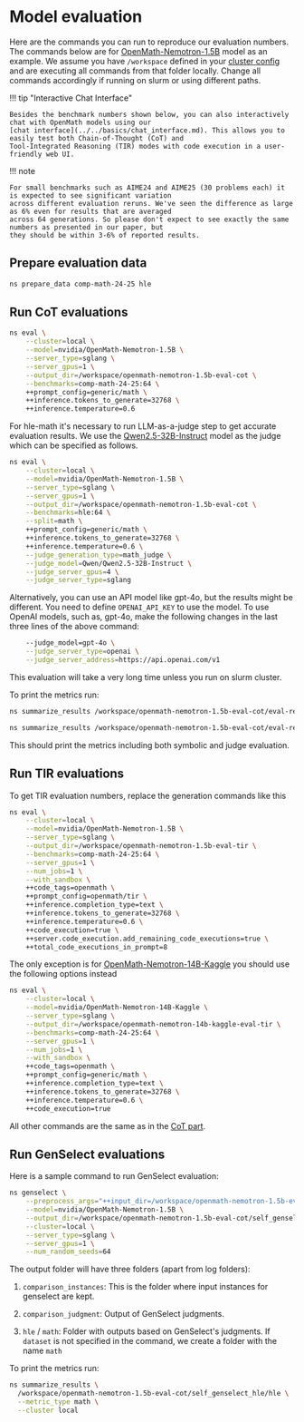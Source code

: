 # Model evaluation

Here are the commands you can run to reproduce our evaluation numbers.
The commands below are for [OpenMath-Nemotron-1.5B](https://huggingface.co/nvidia/OpenMath-Nemotron-1.5B) model as an example.
We assume you have `/workspace` defined in your [cluster config](../../basics/cluster-configs.md) and are
executing all commands from that folder locally. Change all commands accordingly
if running on slurm or using different paths.

!!! tip "Interactive Chat Interface"

    Besides the benchmark numbers shown below, you can also interactively chat with OpenMath models using our
    [chat interface](../../basics/chat_interface.md). This allows you to easily test both Chain-of-Thought (CoT) and
    Tool-Integrated Reasoning (TIR) modes with code execution in a user-friendly web UI.

!!! note

    For small benchmarks such as AIME24 and AIME25 (30 problems each) it is expected to see significant variation
    across different evaluation reruns. We've seen the difference as large as 6% even for results that are averaged
    across 64 generations. So please don't expect to see exactly the same numbers as presented in our paper, but
    they should be within 3-6% of reported results.


## Prepare evaluation data

```bash
ns prepare_data comp-math-24-25 hle
```

## Run CoT evaluations

```bash
ns eval \
    --cluster=local \
    --model=nvidia/OpenMath-Nemotron-1.5B \
    --server_type=sglang \
    --server_gpus=1 \
    --output_dir=/workspace/openmath-nemotron-1.5b-eval-cot \
    --benchmarks=comp-math-24-25:64 \
    ++prompt_config=generic/math \
    ++inference.tokens_to_generate=32768 \
    ++inference.temperature=0.6
```

For hle-math it's necessary to run LLM-as-a-judge step to get accurate evaluation results.
We use the [Qwen2.5-32B-Instruct](https://huggingface.co/Qwen/Qwen2.5-32B-Instruct) model as the judge which can be specified as follows.

```bash
ns eval \
    --cluster=local \
    --model=nvidia/OpenMath-Nemotron-1.5B \
    --server_type=sglang \
    --server_gpus=1 \
    --output_dir=/workspace/openmath-nemotron-1.5b-eval-cot \
    --benchmarks=hle:64 \
    --split=math \
    ++prompt_config=generic/math \
    ++inference.tokens_to_generate=32768 \
    ++inference.temperature=0.6 \
    --judge_generation_type=math_judge \
    --judge_model=Qwen/Qwen2.5-32B-Instruct \
    --judge_server_gpus=4 \
    --judge_server_type=sglang
```

Alternatively, you can use an API model like gpt-4o, but the results might be different.
You need to define `OPENAI_API_KEY` to use the model.
To use OpenAI models, such as, gpt-4o, make the following changes in the last three lines of the above command:

```bash
    --judge_model=gpt-4o \
    --judge_server_type=openai \
    --judge_server_address=https://api.openai.com/v1
```


This evaluation will take a very long time unless you run on slurm cluster.


To print the metrics run:

```bash
ns summarize_results /workspace/openmath-nemotron-1.5b-eval-cot/eval-results/comp-math-24-25 --metric_type math --cluster local
```

```bash
ns summarize_results /workspace/openmath-nemotron-1.5b-eval-cot/eval-results/hle --metric_type math --cluster local
```

This should print the metrics including both symbolic and judge evaluation.

## Run TIR evaluations

To get TIR evaluation numbers, replace the generation commands like this

```bash
ns eval \
    --cluster=local \
    --model=nvidia/OpenMath-Nemotron-1.5B \
    --server_type=sglang \
    --output_dir=/workspace/openmath-nemotron-1.5b-eval-tir \
    --benchmarks=comp-math-24-25:64 \
    --server_gpus=1 \
    --num_jobs=1 \
    --with_sandbox \
    ++code_tags=openmath \
    ++prompt_config=openmath/tir \
    ++inference.completion_type=text \
    ++inference.tokens_to_generate=32768 \
    ++inference.temperature=0.6 \
    ++code_execution=true \
    ++server.code_execution.add_remaining_code_executions=true \
    ++total_code_executions_in_prompt=8
```

The only exception is for [OpenMath-Nemotron-14B-Kaggle](https://huggingface.co/nvidia/OpenMath-Nemotron-14B-Kaggle)
you should use the following options instead

```bash
ns eval \
    --cluster=local \
    --model=nvidia/OpenMath-Nemotron-14B-Kaggle \
    --server_type=sglang \
    --output_dir=/workspace/openmath-nemotron-14b-kaggle-eval-tir \
    --benchmarks=comp-math-24-25:64 \
    --server_gpus=1 \
    --num_jobs=1 \
    --with_sandbox \
    ++code_tags=openmath \
    ++prompt_config=generic/math \
    ++inference.completion_type=text \
    ++inference.tokens_to_generate=32768 \
    ++inference.temperature=0.6 \
    ++code_execution=true
```

All other commands are the same as in the [CoT part](#run-cot-evaluations).


## Run GenSelect evaluations

Here is a sample command to run GenSelect evaluation:

```bash
ns genselect \
    --preprocess_args="++input_dir=/workspace/openmath-nemotron-1.5b-eval-cot/eval-results-judged/hle" \
    --model=nvidia/OpenMath-Nemotron-1.5B \
    --output_dir=/workspace/openmath-nemotron-1.5b-eval-cot/self_genselect_hle \
    --cluster=local \
    --server_type=sglang \
    --server_gpus=1 \
    --num_random_seeds=64
```

The output folder will have three folders (apart from log folders):

1. `comparison_instances`: This is the folder where input instances for genselect are kept.

2. `comparison_judgment`: Output of GenSelect judgments.

3. `hle` / `math`: Folder with outputs based on GenSelect's judgments. If `dataset` is not specified in the command, we create a folder with the name `math`

To print the metrics run:

```bash
ns summarize_results \
  /workspace/openmath-nemotron-1.5b-eval-cot/self_genselect_hle/hle \
  --metric_type math \
  --cluster local
```
